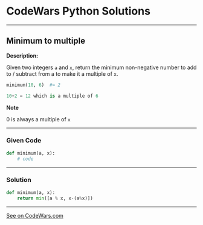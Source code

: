 # CodeWars Python Solutions

---

## Minimum to multiple


**Description:**

Given two integers `a` and `x`, return the minimum non-negative number to add to / subtract from a to make it a multiple of `x`.


```python
minimum(10, 6)  #= 2

10+2 = 12 which is a multiple of 6
```

**Note**

0 is always a multiple of `x`

---

### Given Code


```python
def minimum(a, x):
    # code
```

---

### Solution


```python
def minimum(a, x):
    return min([a % x, x-(a%x)])
```

---


[See on CodeWars.com](https://www.codewars.com/kata/5e030f77cec18900322c535d)
